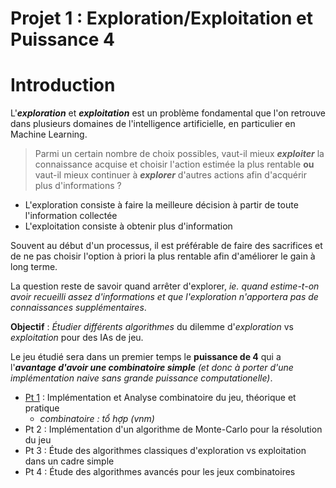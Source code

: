 # Projet 1 : Exploration/Exploitation et Puissance 4
# Introduction 

L'***exploration*** et ***exploitation*** est un problème fondamental que l'on retrouve dans plusieurs domaines de l'intelligence artificielle, en particulier en Machine Learning. 
>Parmi un certain nombre de choix possibles, vaut-il mieux ***exploiter*** la connaissance acquise et choisir l'action estimée la plus rentable **ou** vaut-il mieux continuer à ***explorer*** d'autres actions afin d'acquérir plus d'informations ? 

- L'exploration consiste à faire la meilleure décision à partir de toute l'information collectée
- L'exploitation consiste à obtenir plus d'information

Souvent au début d'un processus, il est préférable de faire des sacrifices et de ne pas choisir l'option à priori la plus rentable afin d'améliorer le gain à long terme. 

La question reste de savoir quand arrêter d'explorer, *ie. quand estime-t-on avoir recueilli assez d'informations et que l'exploration n'apportera pas de connaissances supplémentaires*.

**Objectif** : *Étudier différents algorithmes* du dilemme d'*exploration* vs *exploitation* pour des IAs de jeu.

Le jeu étudié sera dans un premier temps le **puissance de 4** qui a l'***avantage d'avoir une combinatoire simple*** *(et donc à porter d'une implémentation naive sans grande puissance computationelle)*.
- [Pt 1](desc/proj1.md) : Implémentation et Analyse combinatoire du jeu, théorique et pratique
	- *combinatoire : tổ hợp (vnm)*
- Pt 2 : Implémentation d'un algorithme de Monte-Carlo pour la résolution du jeu
- Pt 3 : Étude des algorithmes classiques d'exploration vs exploitation dans un cadre simple
- Pt 4 : Étude des algorithmes avancés pour les jeux combinatoires
